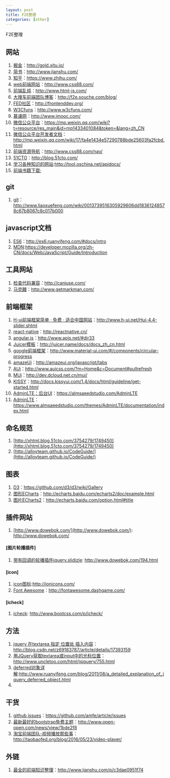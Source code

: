 ```yaml
---
layout: post
title: F2E整理
categories: [other]
---
```


F2E整理

## 网站
1. [掘金](http://gold.xitu.io/)：http://gold.xitu.io/
2. [简书](http://www.jianshu.com/)：http://www.jianshu.com/
3. [知乎](https://www.zhihu.com/)：https://www.zhihu.com/
2. [web前端网站](http://www.css88.com/)：http://www.css88.com/
3. [前端乱炖](http://www.html-js.com/)：http://www.html-js.com/
4. [大搜车前端团队博客](http://f2e.souche.com/blog/)：http://f2e.souche.com/blog/
5. [FED社区](http://frontenddev.org/)：http://frontenddev.org/
6. [W3Cfuns](http://www.w3cfuns.com/)：http://www.w3cfuns.com/
7. [慕课网](http://www.imooc.com/)：http://www.imooc.com/
8. [微信公众平台](https://mp.weixin.qq.com/wiki?t=resource/res_main&id=mp1433401084&token=&lang=zh_CN)：https://mp.weixin.qq.com/wiki?t=resource/res_main&id=mp1433401084&token=&lang=zh_CN
9. [微信公众平台开发者文档](http://mp.weixin.qq.com/wiki/17/fa4e1434e57290788bde25603fa2fcbd.html)：http://mp.weixin.qq.com/wiki/17/fa4e1434e57290788bde25603fa2fcbd.html
10. [前端资源导航](http://www.css88.com/nav/)：http://www.css88.com/nav/
11. [51CTO](http://blog.51cto.com/)：http://blog.51cto.com/
12. [学习各种知识的网站](http://tool.oschina.net/apidocs/):http://tool.oschina.net/apidocs/
13. [前端书籍下载](http://www1.qdfuns.com/feres.php);

## git
1. [git](http://www.liaoxuefeng.com/wiki/0013739516305929606dd18361248578c67b8067c8c017b000)：http://www.liaoxuefeng.com/wiki/0013739516305929606dd18361248578c67b8067c8c017b000

## javascript文档
1. [ES6](http://es6.ruanyifeng.com/#docs/intro)：http://es6.ruanyifeng.com/#docs/intro
2. [MDN](https://developer.mozilla.org/zh-CN/docs/Web/JavaScript/Guide/Introduction):https://developer.mozilla.org/zh-CN/docs/Web/JavaScript/Guide/Introduction

## 工具网站
1. [检查代码兼容](http://caniuse.com/)：http://caniuse.com/
2. [马克鳗](http://www.getmarkman.com/)：http://www.getmarkman.com/

## 前端框架
1. [H-ui前端框架简单 · 免费 · 适合中国网站](http://www.h-ui.net/Hui-4.4-slider.shtml)：http://www.h-ui.net/Hui-4.4-slider.shtml
2. [react-native](http://reactnative.cn/)：http://reactnative.cn/
3. [angular.js](http://www.apjs.net/#dir33)：http://www.apjs.net/#dir33
6. [Juicer模板](http://juicer.name/docs/docs_zh_cn.html)：http://juicer.name/docs/docs_zh_cn.html
7. [google前端框架](http://www.material-ui.com/#/components/circular-progress)：http://www.material-ui.com/#/components/circular-progress
8. [amazeUi](http://amazeui.org/javascript/tabs)：http://amazeui.org/javascript/tabs
9. [AUi](http://www.auicss.com/?m=Home&c=Document#pullrefresh)：http://www.auicss.com/?m=Home&c=Document#pullrefresh
10. [MUi](http://dev.dcloud.net.cn/mui/)：http://dev.dcloud.net.cn/mui/
11. [KISSY](http://docs.kissyui.com/1.4/docs/html/guideline/get-started.html)：http://docs.kissyui.com/1.4/docs/html/guideline/get-started.html
13. [AdminLTE：后台UI](https://almsaeedstudio.com/AdminLTE)：https://almsaeedstudio.com/AdminLTE
14. [AdminLTE](https://www.almsaeedstudio.com/themes/AdminLTE/documentation/index.html)：https://www.almsaeedstudio.com/themes/AdminLTE/documentation/index.html

## 命名规范
1. [http://xhtml.blog.51cto.com/3754279/1749450](http://xhtml.blog.51cto.com/3754279/1749450)
2. [http://alloyteam.github.io/CodeGuide/](http://alloyteam.github.io/CodeGuide/)

## 图表
1. [D3](https://github.com/d3/d3/wiki/Gallery)：https://github.com/d3/d3/wiki/Gallery
4. [图形ECharts](http://echarts.baidu.com/echarts2/doc/example.html)：http://echarts.baidu.com/echarts2/doc/example.html
5. [图片ECharts2](http://echarts.baidu.com/option.html#title)：http://echarts.baidu.com/option.html#title

## 插件网站
1. [http://www.dowebok.com/](http://www.dowebok.com/): http://www.dowebok.com/

#### [图片轮播插件]
1. [带有回调的轮播插件jquery.slidizle](http://www.dowebok.com/194.html): http://www.dowebok.com/194.html

#### [icon]
1. [icon图标](http://ionicons.com/):http://ionicons.com/
2. [Font Awesome](http://fontawesome.dashgame.com/)：http://fontawesome.dashgame.com/

#### [icheck]
1. [icheck](http://www.bootcss.com/p/icheck/):
http://www.bootcss.com/p/icheck/

## 方法
1. [jquery 在textarea 指定 位置处 插入内容](http://blog.csdn.net/z69183787/article/details/17393159)：http://blog.csdn.net/z69183787/article/details/17393159
2. [用JQuery获取textarea或input中的光标位置](http://www.uncletoo.com/html/jsjquery/755.html)：http://www.uncletoo.com/html/jsjquery/755.html
3. [deferred对象详解](http://www.ruanyifeng.com/blog/2011/08/a_detailed_explanation_of_jquery_deferred_object.html):http://www.ruanyifeng.com/blog/2011/08/a_detailed_explanation_of_jquery_deferred_object.html
4.

## 干货
1. [github issues](https://github.com/amfe/article/issues)：https://github.com/amfe/article/issues
2. [最新最好的bootstrap免费主题](http://www.open-open.com/news/view/1bde2f8)：http://www.open-open.com/news/view/1bde2f8
3. [淘宝前端团队-视频播放那些事](http://taobaofed.org/blog/2016/05/23/video-player/)：http://taobaofed.org/blog/2016/05/23/video-player/

## 外链
1. [最全的前端知识整理](http://www.jianshu.com/p/c3dae0951f74)：http://www.jianshu.com/p/c3dae0951f74
